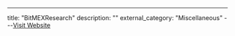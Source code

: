 ---
title: "BitMEXResearch"
description: ""
external_category: "Miscellaneous"
---[Visit Website](https://github.com/BitMEXResearch)

